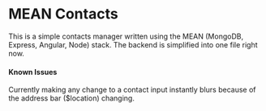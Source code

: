 # MEAN Contacts

This is a simple contacts manager written using the MEAN (MongoDB, Express, Angular, Node) stack.  The backend is simplified into one file right now. 

#### Known Issues

Currently making any change to a contact input instantly blurs because of the address bar ($location) changing.